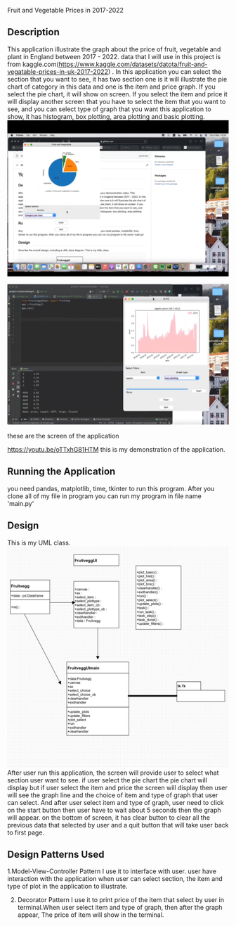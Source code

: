 Fruit and Vegetable Prices in 2017-2022
 
## Description
This application illustrate the graph about the price of fruit, vegetable and plant in England 
between 2017 - 2022. data that I will use in this project is from kaggle.com(https://www.kaggle.com/datasets/datota/fruit-and-vegatable-prices-in-uk-2017-2022) .
In this application you can select the section that you want to see, it has  two section 
one is it will illustrate the pie chart of category in this data and one is the item and price graph. If you
select the pie chart, it will show on screen. If you select the item and price it will display another screen
that you have to select the item that you want to see, and you can select type of graph that you want this application to show, it has histogram, box plotting, area plotting 
and basic plotting.
![](img_2.png)

![](img_3.png)

these are the screen of the application


https://youtu.be/oTTxhG81HTM
this is my demonstration of the application.
## Running the Application
 you need pandas, matplotlib, time, tkinter to run this program. After you clone all of my file in program you 
can run my program in file name 'main.py'
## Design
This is my UML class.
![img_1.png](img_1.png)
After user run this application, the screen will provide user to select what section user want to see.
if user select the pie chart the pie chart will display but if user select the item and price 
the screen will display then user will see the graph line and the choice of item and type of graph that user can select.
And after user select item and type of graph, user need to click on the start button then user have to wait about 5 seconds then the graph will appear.
on the bottom of screen, it has clear button to clear all the previous data that selected by user and 
a quit button that will take user back to first page.

 
## Design Patterns Used
1.Model-View-Controller Pattern
I use it to interface with user. user have interaction with the application when user can select  section, 
the item and type of plot in the application to illustrate.

2. Decorator Pattern
I use it to print price of the item that select by user in terminal.When user select item and type of graph,
then after the graph appear, The price of item will show in the terminal.
 

